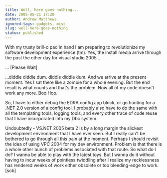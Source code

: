 ```yaml
---
title: Well, here goes nothing...
date: 2005-05-21 17:20
author: Andrew Matthews
ignored-tags: gadgets, misc
slug: well-here-goes-nothing
status: published
---
```


With my trusty brill-o pad in hand I am preparing to revolutionize my software development experience (tm). Yes, the install media arrive through the post the other day for visual studio 2005...

... \[Please Wait\]

...diddle diddle dum. diddle diddle dum. And we arrive at the present moment. Yes I sat there like a zombie for a whole evening. But the end result is what counts and that's the problem. Now all of my code doesn't work any more. Boo Hoo.

So, I have to either debug the EDRA config app block, or go hunting for a .NET 2.0 version of a config tool. I probably also have to do the same with all the templating tools, logging tools, and every other trace of code reuse that I have incorporated into my Dbc system.

Undoubtedly - VS.NET 2005 beta 2 is by a long margin the slickest development environment that I have ever seen. But I really can't be bothered to go through all this pain at the moment. Perhaps I should revisit the idea of using VPC 2004 for my dev environment. Problem is that there is a whole other bunch of problems associated with that route. So what do I do? I wanna be able to play with the latest toys. But I wanna do it without having to incur weeks of pointless twiddling after I realize my recklessness has rendered weeks of work either obsolete or too bleeding-edge to work. \[sob\]
